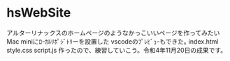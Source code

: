 # hsWebSite
アルターリナックスのホームページのようなかっこいいページを作ってみたい
Mac miniにﾛｰｶﾙﾘﾎﾟｼﾞﾄﾘーを設置した
vscodeのﾌﾟﾚﾋﾞｭｰもできた｡
index.html style.css script.js 作ったので、練習していこう。令和4年11月20日の成果です。